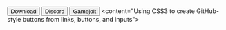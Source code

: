 <button>Download</button>
<button>Discord</button>
<button>Gamejolt</button>
    <title>Download</title> 
    <content="Using CSS3 to create GitHub-style buttons from links, buttons, and inputs"> 
    <style>
